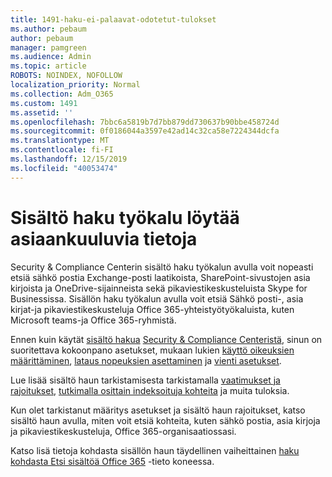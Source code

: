 ```yaml
---
title: 1491-haku-ei-palaavat-odotetut-tulokset
ms.author: pebaum
author: pebaum
manager: pamgreen
ms.audience: Admin
ms.topic: article
ROBOTS: NOINDEX, NOFOLLOW
localization_priority: Normal
ms.collection: Adm_O365
ms.custom: 1491
ms.assetid: ''
ms.openlocfilehash: 7bbc6a5819b7d7bb879dd730637b90bbe458724d
ms.sourcegitcommit: 0f0186044a3597e42ad14c32ca58e7224344dcfa
ms.translationtype: MT
ms.contentlocale: fi-FI
ms.lasthandoff: 12/15/2019
ms.locfileid: "40053474"
---
```

# <a name="content-search-tool-to-find-relevant-info"></a>Sisältö haku työkalu löytää asiaankuuluvia tietoja

Security & Compliance Centerin sisältö haku työkalun avulla voit nopeasti etsiä sähkö postia Exchange-posti laatikoista, SharePoint-sivustojen asia kirjoista ja OneDrive-sijainneista sekä pikaviestikeskusteluista Skype for Businessissa. Sisällön haku työkalun avulla voit etsiä Sähkö posti-, asia kirjat-ja pikaviestikeskusteluja Office 365-yhteistyötyökaluista, kuten Microsoft teams-ja Office 365-ryhmistä.


Ennen kuin käytät [sisältö hakua](https://sip.protection.office.com/contentsearchbeta?ContentOnly=1) [Security & Compliance Centeristä](https://sip.protection.office.com/homepage), sinun on suoritettava kokoonpano asetukset, mukaan lukien [käyttö oikeuksien määrittäminen](https://docs.microsoft.com/office365/securitycompliance/permissions-filtering-for-content-search), [lataus nopeuksien asettaminen](https://docs.microsoft.com/office365/securitycompliance/increase-download-speeds-when-exporting-ediscovery-results) ja [vienti asetukset](https://docs.microsoft.com/office365/securitycompliance/disable-reports-when-you-export-content-search-results).

Lue lisää sisältö haun tarkistamisesta tarkistamalla [vaatimukset ja rajoitukset](https://docs.microsoft.com/office365/securitycompliance/limits-for-content-search), [tutkimalla osittain indeksoituja kohteita](https://docs.microsoft.com/office365/securitycompliance/investigating-partially-indexed-items-in-ediscovery) ja muita tuloksia.

Kun olet tarkistanut määritys asetukset ja sisältö haun rajoitukset, katso [</a> sisältö haun avulla, miten voit etsiä kohteita, kuten sähkö postia, asia kirjoja ja pikaviestikeskusteluja, Office 365-organisaatiossasi](https://docs.microsoft.com/office365/securitycompliance/content-search).

Katso lisä tietoja kohdasta sisällön haun täydellinen vaiheittainen [haku kohdasta Etsi sisältöä Office 365](https://docs.microsoft.com/office365/securitycompliance/search-for-content) -tieto koneessa.
